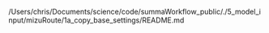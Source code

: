 /Users/chris/Documents/science/code/summaWorkflow_public/./5_model_input/mizuRoute/1a_copy_base_settings/README.md